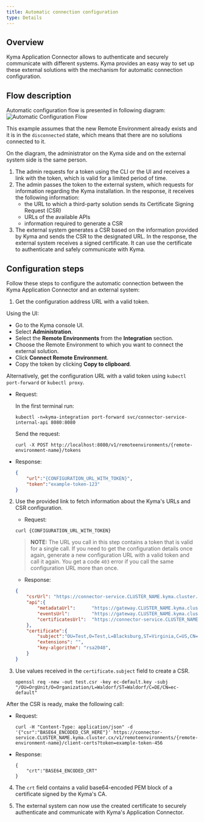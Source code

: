 ```yaml
---
title: Automatic connection configuration
type: Details
---
```


## Overview

Kyma Application Connector allows to authenticate and securely communicate with different systems. Kyma provides an easy way to set up these external solutions with the mechanism for automatic connection configuration.

## Flow description

Automatic configuration flow is presented in following diagram:
![Automatic Configuration Flow](./assets/002-automatic-configuration.png)

This example assumes that the new Remote Environment already exists and it is in the `disconnected` state, which means that there are no solutions connected to it.

On the diagram, the administrator on the Kyma side and on the external system side is the same person.

1. The admin requests for a token using the CLI or the UI and receives a link with the token, which is valid for a limited period of time.
2. The admin passes the token to the external system, which requests for information regarding the Kyma installation. In the response, it receives the following information:
    - the URL to which a third-party solution sends its Certificate Signing Request (CSR)
    - URLs of the available APIs
    - information required to generate a CSR
3. The external system generates a CSR based on the information provided by Kyma and sends the CSR to the designated URL. In the response, the external system receives a signed certificate. It can use the certificate to authenticate and safely communicate with Kyma.

## Configuration steps

Follow these steps to configure the automatic connection between the Kyma Application Connector and an external system:

1. Get the configuration address URL with a valid token.

Using the UI:

 - Go to the Kyma console UI.
 - Select **Administration**.
 - Select the **Remote Environments** from the **Integration** section.
 - Choose the Remote Environment to which you want to connect the external solution.
 - Click **Connect Remote Environment**.
 - Copy the token by clicking **Copy to clipboard**.

Alternatively, get the configuration URL with a valid token using `kubectl port-forward` or `kubectl proxy`.

  - Request:

    In the first terminal run:
    ```
    kubectl -n=kyma-integration port-forward svc/connector-service-internal-api 8080:8080
    ```
    Send the request:
    ```
    curl -X POST http://localhost:8080/v1/remoteenvironments/{remote-environment-name}/tokens
    ```
  - Response:
    ```json
    {
        "url":"{CONFIGURATION_URL_WITH_TOKEN}",
        "token":"example-token-123"
    }
    ```

2. Use the provided link to fetch information about the Kyma's URLs and CSR configuration.

    - Request:
    ```
    curl {CONFIGURATION_URL_WITH_TOKEN}
    ```
    >**NOTE:** The URL you call in this step contains a token that is valid for a single call. If you need to get the configuration details once again, generate a new configuration URL with a valid token and call it again. You get a code `403` error if you call the same configuration URL more than once.

    - Response:
    ```json
    {
        "csrUrl": "https://connector-service.CLUSTER_NAME.kyma.cluster.cx/v1/remoteenvironments/{remote-environment-name}/client-certs?token=example-token-456",
        "api":{
            "metadataUrl":      "https://gateway.CLUSTER_NAME.kyma.cluster.cx/{remote-environment-name}/v1/metadata/services",
            "eventsUrl":        "https://gateway.CLUSTER_NAME.kyma.cluster.cx/{remote-environment-name}/v1/events",
            "certificatesUrl":  "https://connector-service.CLUSTER_NAME.kyma.cluster.cx/v1/remoteenvironments/{remote-environment-name}",
        },
        "certificate":{
            "subject":"OU=Test,O=Test,L=Blacksburg,ST=Virginia,C=US,CN=ec-default",
            "extensions": "",
            "key-algorithm": "rsa2048",
        }
    }
    ```

3. Use values received in the `certificate.subject` field to create a CSR.

    ```
    openssl req -new -out test.csr -key ec-default.key -subj "/OU=OrgUnit/O=Organization/L=Waldorf/ST=Waldorf/C=DE/CN=ec-default"
    ```

After the CSR is ready, make the following call:

  - Request:

    ```
    curl -H "Content-Type: application/json" -d '{"csr":"BASE64_ENCODED_CSR_HERE"}' https://connector-service.CLUSTER_NAME.kyma.cluster.cx/v1/remoteenvironments/{remote-environment-name}/client-certs?token=example-token-456
    ```

  - Response:

    ```
    {
        "crt":"BASE64_ENCODED_CRT"
    }
    ```

4. The `crt` field contains a valid base64-encoded PEM block of a certificate signed by the Kyma's CA.

5. The external system can now use the created certificate to securely authenticate and communicate with Kyma's Application Connector.
